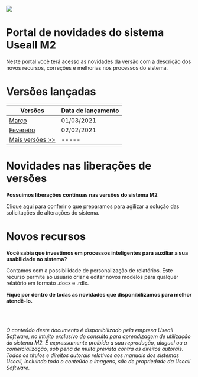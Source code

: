 
![](./Versões/2.0/Img/evolucao-lancamento.gif)

# Portal de novidades do sistema Useall M2

Neste portal você terá acesso as novidades da versão com a descrição dos novos recursos, correções e melhorias nos processos do sistema. 

# Versões lançadas
|Versões  |Data de lançamento| 
|--------|------------------|
|[Março](~/2.0/versao_2021/mes03_21.md)                        |   01/03/2021|
|[Fevereiro](~/2.0/versao_2021/mes02_21.md)                    |   02/02/2021|
|[Mais versões >> ](~/2.0/historico_versoes.md)                | -----   | 


# Novidades nas liberações de versões

**Possuímos liberações contínuas nas versões do sistema M2**

[Clique aqui](./Versões/1.43/compras.md) para conferir o que preparamos para agilizar a solução das solicitações de alterações do sistema.


# Novos recursos

**Você sabia que investimos em processos inteligentes para auxiliar a sua usabilidade no sistema?**

Contamos com a possibilidade de personalização de relatórios. Este recurso permite ao usuário criar e editar novos modelos para qualquer relatório em formato .docx e .rdlx.

**Fique por dentro de todas as novidades que disponibilizamos para melhor atendê-lo.**  


<br><br>


<i>O conteúdo deste documento é disponibilizado pela empresa Useall Software, no intuito exclusivo de consulta para aprendizagem de utilização do sistema M2. É expressamente proibida a sua reprodução, aluguel ou a comercialização, sob pena de multa prevista contra os direitos autorais. Todos os títulos e direitos autorais relativos aos manuais dos sistemas Useall, incluindo todo o conteúdo e imagens, são de propriedade da Useall Software.</i>

</div>

<!--_____________________________
## Evoluções previstas

Confira as evoluções que estamos trabalhando.

Para saber mais clique [aqui](/2.0/Futuras_novidades/novas_evolucoes.md).

![](2.0/Img/evolucao-lancamento.gif) -->